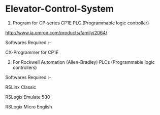 # Elevator-Control-System

1) Program for CP-series CP1E PLC (Programmable logic controller)

http://www.ia.omron.com/products/family/2064/

Softwares Required :-

CX-Programmer for CP1E

2) For Rockwell Automation (Allen-Bradley) PLCs (Programmable logic controllers)

Softwares Required :-

RSLinx Classic

RSLogix Emulate 500

RSLogix Micro English
